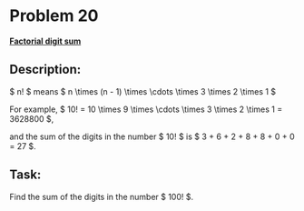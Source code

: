 # Problem 20

[**Factorial digit sum**](https://projecteuler.net/problem=20)

## Description:
$ n! $ means $ n \times (n - 1) \times \cdots \times 3 \times 2 \times 1 $

For example, $ 10! = 10 \times 9 \times \cdots \times 3 \times 2 \times 1 = 3628800 $, 

and the sum of the digits in the number $ 10! $ is $ 3 + 6 + 2 + 8 + 8 + 0 + 0 = 27 $.

## Task:
Find the sum of the digits in the number $ 100! $.
